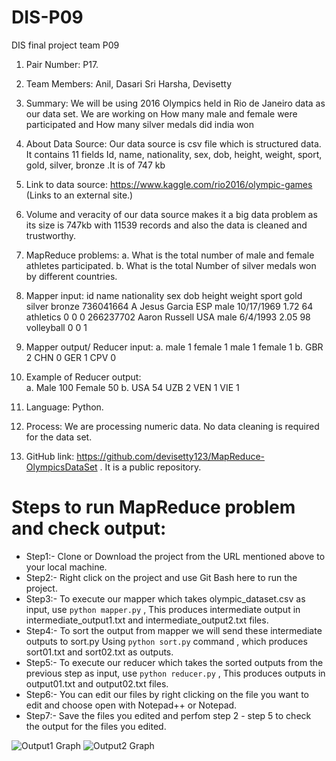 # DIS-P09
DIS final project team P09
1.	Pair Number: P17.
2.	Team Members: Anil, Dasari
                              Sri Harsha, Devisetty
3.	Summary: We will be using 2016 Olympics held in Rio de Janeiro data as our data set. We are working on How many male and female were participated and How many silver medals did india won
4.	About Data Source: Our data source is csv file which is structured data. It contains 11 fields Id, name, nationality, sex, dob, height, weight, sport, gold, silver, bronze .It is of 747 kb
5.	Link to data source: https://www.kaggle.com/rio2016/olympic-games (Links to an external site.)
6.	Volume and veracity of our data source makes it a big data problem as its size is 747kb with 11539 records and also the data is cleaned and trustworthy.
7.	MapReduce problems: 
a.	What is the total number of male and female athletes participated.
b.	What is the total Number of silver medals won by different countries.
8.	Mapper input: 	  id            name          nationality   sex         dob        height   weight  sport     gold  silver  bronze
					736041664     A Jesus Garcia     ESP        male      10/17/1969    1.72     64    athletics   0      0      0
					266237702     Aaron Russell      USA        male       6/4/1993     2.05     98    volleyball  0      0      1
9.	Mapper output/ Reducer input: 
a.  male	1
	female	1
	male	1
	female	1
b.  GBR	2
	CHN	0
	GER	1
	CPV	0
       
10.	Example of Reducer output:  
a.	 Male 100
	 Female 50
b.	USA	54
	UZB	2
	VEN	1
	VIE	1
11.	Language: Python.
12.	Process: We are processing numeric data. No data cleaning is required for the data set.

13. GitHub link: https://github.com/devisetty123/MapReduce-OlympicsDataSet . It is a public repository. 

# Steps to run MapReduce problem and check output:
* Step1:- Clone or Download the project from the URL mentioned above to your local machine.
* Step2:- Right click on the project and use Git Bash here to run the project. 
* Step3:- To execute our mapper which takes olympic_dataset.csv as input, use `python mapper.py` , This produces intermediate output in intermediate_output1.txt and intermediate_output2.txt files.
* Step4:- To sort the output from mapper we will send these intermediate outputs to sort.py Using `python sort.py` command , which produces sort01.txt and sort02.txt as outputs.
* Step5:- To execute our reducer which takes the sorted outputs from the previous step as input, use `python reducer.py` , This produces outputs in output01.txt and output02.txt files.
* Step6:- You can edit our files by right clicking on the file you want to edit and choose open with Notepad++ or Notepad.
* Step7:- Save the files you edited and perfom step 2 - step 5 to check the output for the files you edited.

![Output1 Graph](/Images/Output01_Graph.PNG)
![Output2 Graph](/Images/Output02_Graph.PNG)
